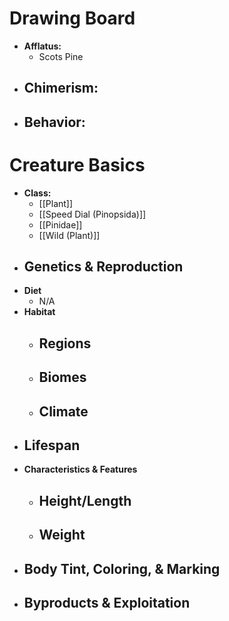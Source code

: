 # Drawing Board
- **Afflatus:**
	- Scots Pine
- **Chimerism:**
	- 
- **Behavior:**
	- 
# Creature Basics
- **Class:**
	- [[Plant]]
	- [[Speed Dial (Pinopsida)]]
	- [[Pinidae]]
	- [[Wild (Plant)]]
- **Genetics & Reproduction**
	- 
- **Diet**
	- N/A
- **Habitat**
	- Regions
		- 
	- Biomes
		- 
	- Climate
		- 
- **Lifespan**
	- 
- **Characteristics & Features**
	- Height/Length
		- 
	- Weight
		- 
- **Body Tint, Coloring, & Marking**
	- 
- **Byproducts & Exploitation**
	- 